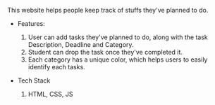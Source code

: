 This website helps people keep track of stuffs they've planned to do.

- Features:
  1. User can add tasks they've planned to do, along with the task Description, Deadline and Category.
  2. Student can drop the task once they've completed it.
  3. Each category has a unique color, which helps users to easily identify each tasks.

- Tech Stack
  1. HTML, CSS, JS
